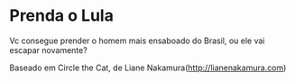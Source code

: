 Prenda o Lula
========

Vc consegue prender o homem mais ensaboado do Brasil, ou ele vai escapar novamente?

Baseado em Circle the Cat, de Liane Nakamura(http://lianenakamura.com)
